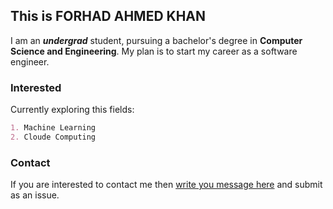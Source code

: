 ## This is **FORHAD AHMED KHAN**

I am an ___undergrad___ student, pursuing a bachelor's degree in **Computer Science and Engineering**. My plan is to start my career as a software engineer. 


### Interested

Currently exploring this fields:

```markdown
1. Machine Learning
2. Cloude Computing
```


### Contact

If you are interested to contact me then [write you message here](https://github.com/forhadakhan/forhadakhan/issues/new) and submit as an issue.  
